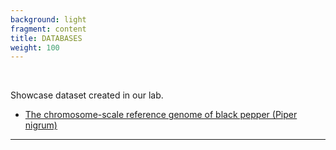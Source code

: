 ```yaml
---
background: light
fragment: content
title: DATABASES
weight: 100
---
```

&nbsp;

Showcase dataset created in our lab.

- [The chromosome-scale reference genome of black pepper (Piper nigrum)](#black_pepper)

---
